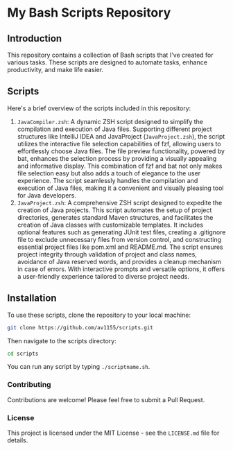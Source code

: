 # My Bash Scripts Repository

## Introduction

This repository contains a collection of Bash scripts that I've created for
various tasks. These scripts are designed to automate tasks, enhance
productivity, and make life easier.

## Scripts

Here's a brief overview of the scripts included in this repository:

1. `JavaCompiler.zsh`: A dynamic ZSH script designed to simplify the compilation
   and execution of Java files. Supporting different project structures like
   IntelliJ IDEA and JavaProject (`JavaProject.zsh`), the script utilizes the
   interactive file selection capabilities of fzf, allowing users to
   effortlessly choose Java files. The file preview functionality, powered by
   bat, enhances the selection process by providing a visually appealing and
   informative display. This combination of fzf and bat not only makes file
   selection easy but also adds a touch of elegance to the user experience. The
   script seamlessly handles the compilation and execution of Java files, making
   it a convenient and visually pleasing tool for Java developers.
2. `JavaProject.zsh`: A comprehensive ZSH script designed to expedite the
   creation of Java projects. This script automates the setup of project
   directories, generates standard Maven structures, and facilitates the
   creation of Java classes with customizable templates. It includes optional
   features such as generating JUnit test files, creating a .gitignore file to
   exclude unnecessary files from version control, and constructing essential
   project files like pom.xml and README.md. The script ensures project
   integrity through validation of project and class names, avoidance of Java
   reserved words, and provides a cleanup mechanism in case of errors. With
   interactive prompts and versatile options, it offers a user-friendly
   experience tailored to diverse project needs.

## Installation

To use these scripts, clone the repository to your local machine:

```bash
git clone https://github.com/av1155/scripts.git
```

Then navigate to the scripts directory:

```bash
cd scripts
```

You can run any script by typing `./scriptname.sh`.

### Contributing

Contributions are welcome! Please feel free to submit a Pull Request.

### License

This project is licensed under the MIT License - see the `LICENSE.md` file for
details.
